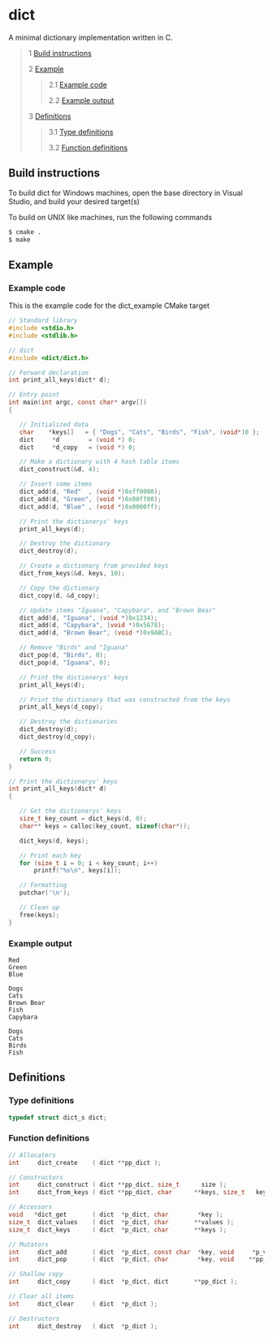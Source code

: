# dict
 A minimal dictionary implementation written in C. 
 
 > 1 [Build instructions](#build-instructions)
 >
 > 2 [Example](#example)
 >
 >> 2.1 [Example code](#example-code)
 >>
 >> 2.2 [Example output](#example-output)
 >
 > 3 [Definitions](#definitions)
 >
 >> 3.1 [Type definitions](#type-definitions)
 >>
 >> 3.2 [Function definitions](#function-definitions)
 
 ## Build instructions
 To build dict for Windows machines, open the base directory in Visual Studio, and build your desired target(s)

 To build on UNIX like machines, run the following commands
 ```bash
 $ cmake .
 $ make
 ```
 ## Example
 ### Example code
 This is the example code for the dict_example CMake target
 ```c
// Standard library
#include <stdio.h>
#include <stdlib.h>

// dict
#include <dict/dict.h>

// Forward declaration
int print_all_keys(dict* d);

// Entry point
int main(int argc, const char* argv[])
{

	// Initialized data
	char    *keys[]   = { "Dogs", "Cats", "Birds", "Fish", (void*)0 };
	dict     *d        = (void *) 0;
	dict     *d_copy   = (void *) 0;

	// Make a dictionary with 4 hash table items
	dict_construct(&d, 4);

	// Insert some items
	dict_add(d, "Red"  , (void *)0xff0000);
	dict_add(d, "Green", (void *)0x00ff00);
	dict_add(d, "Blue" , (void *)0x0000ff);

	// Print the dictionarys' keys
	print_all_keys(d);

	// Destroy the dictionary
	dict_destroy(d);

	// Create a dictionary from provided keys 
	dict_from_keys(&d, keys, 10);

	// Copy the dictionary
	dict_copy(d, &d_copy);

	// Update items "Iguana", "Capybara", and "Brown Bear"
	dict_add(d, "Iguana", (void *)0x1234);
	dict_add(d, "Capybara", (void *)0x5678);
	dict_add(d, "Brown Bear", (void *)0x9ABC);

	// Remove "Birds" and "Iguana"
	dict_pop(d, "Birds", 0);
	dict_pop(d, "Iguana", 0);

	// Print the dictionarys' keys
	print_all_keys(d);

	// Print the dictionary that was constructed from the keys
	print_all_keys(d_copy);

	// Destroy the dictionaries
	dict_destroy(d);
	dict_destroy(d_copy);

	// Success
	return 0;
}

// Print the dictionarys' keys
int print_all_keys(dict* d)
{

	// Get the dictionarys' keys
	size_t key_count = dict_keys(d, 0);
	char** keys = calloc(key_count, sizeof(char*));

	dict_keys(d, keys);

	// Print each key
	for (size_t i = 0; i < key_count; i++)
		printf("%s\n", keys[i]);

	// Formatting
	putchar('\n');

	// Clean up
	free(keys);
}
 ```
 ### Example output
 ```
Red
Green
Blue

Dogs
Cats
Brown Bear
Fish
Capybara

Dogs
Cats
Birds
Fish
 ```
 ## Definitions
 ### Type definitions
 ```c
 typedef struct dict_s dict;
 ```
 ### Function definitions
 ```c 
 // Allocaters
 int     dict_create    ( dict **pp_dict );
 
 // Constructors
 int     dict_construct ( dict **pp_dict, size_t      size );
 int     dict_from_keys ( dict **pp_dict, char      **keys, size_t   keys_length );
 
 // Accessors
 void   *dict_get       ( dict  *p_dict, char        *key );
 size_t  dict_values    ( dict  *p_dict, char       **values );
 size_t  dict_keys      ( dict  *p_dict, char       **keys );
 
 // Mutators
 int     dict_add       ( dict  *p_dict, const char  *key, void     *p_value );
 int     dict_pop       ( dict  *p_dict, char        *key, void    **pp_value );
 
 // Shallow copy
 int     dict_copy      ( dict  *p_dict, dict       **pp_dict );
 
 // Clear all items
 int     dict_clear     ( dict  *p_dict );
 
 // Destructors
 int     dict_destroy   ( dict  *p_dict );
 ```
